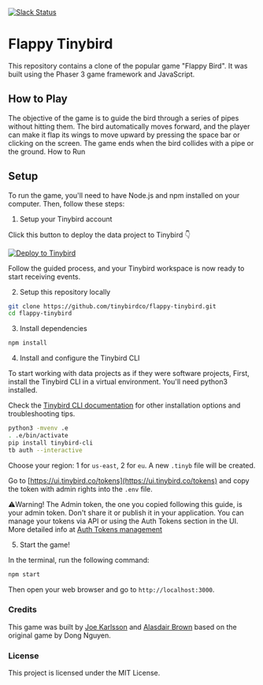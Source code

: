 <p>
  <a href="https://www.tinybird.co/join-our-slack-community"><img alt="Slack Status" src="https://img.shields.io/badge/slack-chat-1FCC83?style=flat&logo=slack"></a>
</p>

# Flappy Tinybird

This repository contains a clone of the popular game "Flappy Bird". It was built using the Phaser 3 game framework and JavaScript.

## How to Play

The objective of the game is to guide the bird through a series of pipes without hitting them. The bird automatically moves forward, and the player can make it flap its wings to move upward by pressing the space bar or clicking on the screen. The game ends when the bird collides with a pipe or the ground.
How to Run

## Setup

To run the game, you'll need to have Node.js and npm installed on your computer. Then, follow these steps:

1. Setup your Tinybird account

Click this button to deploy the data project to Tinybird 👇

[![Deploy to Tinybird](https://cdn.tinybird.co/button)](https://ui.tinybird.co/workspaces/new?name=flappy_tinybird)

Follow the guided process, and your Tinybird workspace is now ready to start receiving events.

2. Setup this repository locally

```bash
git clone https://github.com/tinybirdco/flappy-tinybird.git
cd flappy-tinybird
```

3. Install dependencies

```bash
npm install
```

4. Install and configure the Tinybird CLI

To start working with data projects as if they were software projects, First, install the Tinybird CLI in a virtual environment.
You'll need python3 installed.

Check the [Tinybird CLI documentation](https://docs.tinybird.co/cli.html) for other installation options and troubleshooting tips.

```bash
python3 -mvenv .e
. .e/bin/activate
pip install tinybird-cli
tb auth --interactive
```

Choose your region: 1 for `us-east`, 2 for `eu`. A new `.tinyb` file will be created.

Go to [https://ui.tinybird.co/tokens](https://ui.tinybird.co/tokens) and copy the token with admin rights into the `.env` file.

⚠️Warning! The Admin token, the one you copied following this guide, is your admin token. Don't share it or publish it in your application. You can manage your tokens via API or using the Auth Tokens section in the UI. More detailed info at [Auth Tokens management](https://www.tinybird.co/docs/api-reference/token-api.html)

5. Start the game!

In the terminal, run the following command:

```bash
npm start
```

Then open your web browser and go to `http://localhost:3000`.

### Credits

This game was built by [Joe Karlsson](https://github.com/JoeKarlsson) and [Alasdair Brown](https://github.com/sdairs) based on the original game by Dong Nguyen.

### License

This project is licensed under the MIT License.
